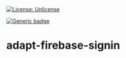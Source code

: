 [![License: Unlicense](https://img.shields.io/badge/license-Unlicense-blue.svg)](http://unlicense.org/)

[![Generic badge](https://img.shields.io/badge/hello-down-#ff0000.svg)](https://shields.io/)

# adapt-firebase-signin
